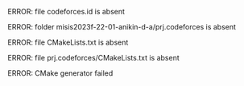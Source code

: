 ERROR: file codeforces.id is absent
ERROR: folder misis2023f-22-01-anikin-d-a/prj.codeforces is absent
ERROR: file CMakeLists.txt is absent
ERROR: file prj.codeforces/CMakeLists.txt is absent
ERROR: CMake generator failed
